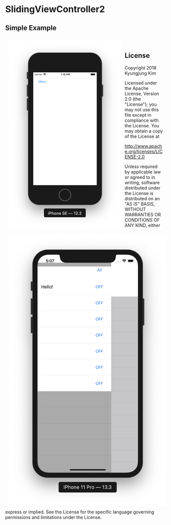 # SlidingViewController2

Simple Example
--------------

<img src="Screen Shot 3.png" align="left" hspace="10" vspace="10">
<img src="Screen Shot 4.png" align="left" hspace="10" vspace="10">
</br>


        
        
License
-------

Copyright 2018 Kyungjung Kim

Licensed under the Apache License, Version 2.0 (the "License");
you may not use this file except in compliance with the License.
You may obtain a copy of the License at

http://www.apache.org/licenses/LICENSE-2.0

Unless required by applicable law or agreed to in writing, software
distributed under the License is distributed on an "AS IS" BASIS,
WITHOUT WARRANTIES OR CONDITIONS OF ANY KIND, either express or implied.
See the License for the specific language governing permissions and
limitations under the License.
